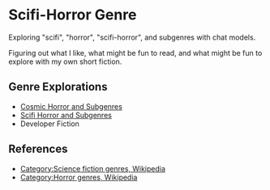 # Scifi-Horror Genre

Exploring "scifi", "horror", "scifi-horror", and subgenres with chat models.

Figuring out what I like, what might be fun to read, and what might be fun to explore with my own short fiction.

## Genre Explorations

* [Cosmic Horror and Subgenres](genres/cosmic_horror.md)
* [Scifi Horror and Subgenres](genres/scifi_horror.md)
* Developer Fiction


## References

* [Category:Science fiction genres, Wikipedia](https://en.wikipedia.org/wiki/Category:Science_fiction_genres)
* [Category:Horror genres, Wikipedia](https://en.wikipedia.org/wiki/Category:Horror_genres)
